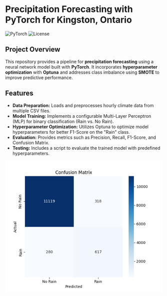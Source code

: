 # Precipitation Forecasting with PyTorch for Kingston, Ontario

![PyTorch](https://img.shields.io/badge/PyTorch-1.12.1-blue.svg)
![License](https://img.shields.io/badge/license-MIT-green.svg)

## Project Overview

This repository provides a pipeline for **precipitation forecasting** using a neural network model built with **PyTorch**. It incorporates **hyperparameter optimization** with **Optuna** and addresses class imbalance using **SMOTE** to improve predictive performance.

## Features

- **Data Preparation:** Loads and preprocesses hourly climate data from multiple CSV files.
- **Model Training:** Implements a configurable Multi-Layer Perceptron (MLP) for binary classification (Rain vs. No Rain).
- **Hyperparameter Optimization:** Utilizes Optuna to optimize model hyperparameters for better F1-Score on the "Rain" class.
- **Evaluation:** Provides metrics such as Precision, Recall, F1-Score, and Confusion Matrix.
- **Testing:** Includes a script to evaluate the trained model with predefined hyperparameters.

![Confusion Matrix](test_confusion_matrix.png)
